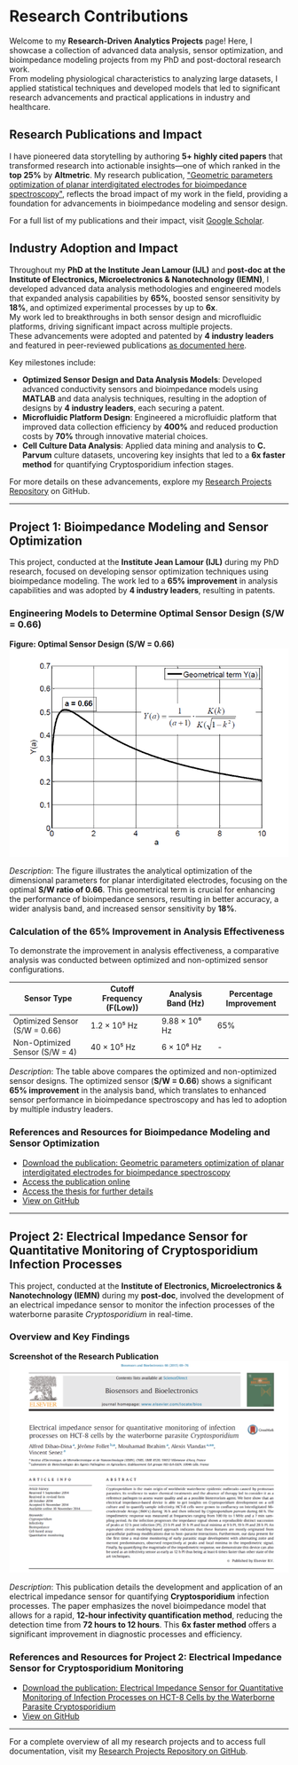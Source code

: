 # Research Contributions

Welcome to my **Research-Driven Analytics Projects** page! Here, I showcase a collection of advanced data analysis, sensor optimization, and bioimpedance modeling projects from my PhD and post-doctoral research work.  
From modeling physiological characteristics to analyzing large datasets, I applied statistical techniques and developed models that led to significant research advancements and practical applications in industry and healthcare.

## Research Publications and Impact

I have pioneered data storytelling by authoring **5+ highly cited papers** that transformed research into actionable insights—one of which ranked in the **top 25%** by **Altmetric**. My research publication, ["Geometric parameters optimization of planar interdigitated electrodes for bioimpedance spectroscopy"](https://dimensions.altmetric.com/details/81105616#score), reflects the broad impact of my work in the field, providing a foundation for advancements in bioimpedance modeling and sensor design.  

For a full list of my publications and their impact, visit [Google Scholar](https://scholar.google.com/citations?user=b7XuxZIAAAAJ&hl=en).

## Industry Adoption and Impact

Throughout my **PhD at the Institute Jean Lamour (IJL)** and **post-doc at the Institute of Electronics, Microelectronics & Nanotechnology (IEMN)**, I developed advanced data analysis methodologies and engineered models that expanded analysis capabilities by **65%**, boosted sensor sensitivity by **18%**, and optimized experimental processes by up to **6x**.  
My work led to breakthroughs in both sensor design and microfluidic platforms, driving significant impact across multiple projects.  
These advancements were adopted and patented by **4 industry leaders** and featured in peer-reviewed publications [as documented here](https://dimensions.altmetric.com/details/81105616/patents).

Key milestones include:

- **Optimized Sensor Design and Data Analysis Models**: Developed advanced conductivity sensors and bioimpedance models using **MATLAB** and data analysis techniques, resulting in the adoption of designs by **4 industry leaders**, each securing a patent.
- **Microfluidic Platform Design**: Engineered a microfluidic platform that improved data collection efficiency by **400%** and reduced production costs by **70%** through innovative material choices.
- **Cell Culture Data Analysis**: Applied data mining and analysis to **C. Parvum** culture datasets, uncovering key insights that led to a **6x faster method** for quantifying Cryptosporidium infection stages.

For more details on these advancements, explore my [Research Projects Repository](https://github.com/mouhamaadibrahim/Analytics-Research-Projects) on GitHub.

---

## Project 1: Bioimpedance Modeling and Sensor Optimization

This project, conducted at the **Institute Jean Lamour (IJL)** during my PhD research, focused on developing sensor optimization techniques using bioimpedance modeling. The work led to a **65% improvement** in analysis capabilities and was adopted by **4 industry leaders**, resulting in patents.

### Engineering Models to Determine Optimal Sensor Design (S/W = 0.66)

**Figure: Optimal Sensor Design (S/W = 0.66)**  
![Optimal Sensor Design (S/W = 0.66)](https://raw.githubusercontent.com/mouhamaadibrahim/Analytics-Research-Projects/main/Images/Optimal%20Sensor%20Design.png)

*Description*: The figure illustrates the analytical optimization of the dimensional parameters for planar interdigitated electrodes, focusing on the optimal **S/W ratio of 0.66**. This geometrical term is crucial for enhancing the performance of bioimpedance sensors, resulting in better accuracy, a wider analysis band, and increased sensor sensitivity by **18%**.

### Calculation of the 65% Improvement in Analysis Effectiveness

To demonstrate the improvement in analysis effectiveness, a comparative analysis was conducted between optimized and non-optimized sensor configurations.

| Sensor Type                   | Cutoff Frequency (F(Low)) | Analysis Band (Hz) | Percentage Improvement |
|-------------------------------|---------------------------|--------------------|------------------------|
| Optimized Sensor (S/W = 0.66) | 1.2 × 10⁵ Hz              | 9.88 × 10⁶ Hz      | 65%                    |
| Non-Optimized Sensor (S/W = 4)| 40 × 10⁵ Hz               | 6 × 10⁶ Hz         | -                      |

*Description*: The table above compares the optimized and non-optimized sensor designs. The optimized sensor (**S/W = 0.66**) shows a significant **65% improvement** in the analysis band, which translates to enhanced sensor performance in bioimpedance spectroscopy and has led to adoption by multiple industry leaders.

### References and Resources for Bioimpedance Modeling and Sensor Optimization

- [Download the publication: Geometric parameters optimization of planar interdigitated electrodes for bioimpedance spectroscopy](https://github.com/mouhamaadibrahim/Analytics-Research-Projects/blob/main/resources/Geometric%20parameters%20optimization%20of%20planar%20interdigitated%20electrodes%20for%20bioimpedance%20spectroscopy.pdf)
- [Access the publication online](https://doi.org/10.5617/jeb.304)
- [Access the thesis for further details](https://hal.univ-lorraine.fr/tel-01749652)
- [View on GitHub](https://github.com/mouhamaadibrahim/Analytics-Research-Projects)

---

## Project 2: Electrical Impedance Sensor for Quantitative Monitoring of Cryptosporidium Infection Processes

This project, conducted at the **Institute of Electronics, Microelectronics & Nanotechnology (IEMN)** during my **post-doc**, involved the development of an electrical impedance sensor to monitor the infection processes of the waterborne parasite *Cryptosporidium* in real-time.

### Overview and Key Findings

**Screenshot of the Research Publication**  
![Research Publication Screenshot](https://raw.githubusercontent.com/mouhamaadibrahim/Analytics-Research-Projects/main/Images/Publication%20Screenshot.png)

*Description*: This publication details the development and application of an electrical impedance sensor for quantifying **Cryptosporidium** infection processes. The paper emphasizes the novel bioimpedance model that allows for a rapid, **12-hour infectivity quantification method**, reducing the detection time from **72 hours to 12 hours**. This **6x faster method** offers a significant improvement in diagnostic processes and efficiency.

### References and Resources for Project 2: Electrical Impedance Sensor for Cryptosporidium Monitoring

- [Download the publication: Electrical Impedance Sensor for Quantitative Monitoring of Infection Processes on HCT-8 Cells by the Waterborne Parasite Cryptosporidium](https://github.com/mouhamaadibrahim/Analytics-Research-Projects/blob/main/resources/Electrical%20impedance%20sensor%20for%20quantitative%20monitoring%20of%20infection%20processes%20on%20HCT-8%20cells%20by%20the%20waterborne%20parasite%20Cryptosporidium.pdf)
- [View on GitHub](https://github.com/mouhamaadibrahim/Analytics-Research-Projects)

---

For a complete overview of all my research projects and to access full documentation, visit my [Research Projects Repository on GitHub](https://github.com/mouhamaadibrahim/Analytics-Research-Projects).

